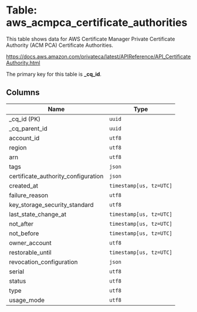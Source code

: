 # Table: aws_acmpca_certificate_authorities

This table shows data for AWS Certificate Manager Private Certificate Authority (ACM PCA) Certificate Authorities.

https://docs.aws.amazon.com/privateca/latest/APIReference/API_CertificateAuthority.html

The primary key for this table is **_cq_id**.

## Columns

| Name          | Type          |
| ------------- | ------------- |
|_cq_id (PK)|`uuid`|
|_cq_parent_id|`uuid`|
|account_id|`utf8`|
|region|`utf8`|
|arn|`utf8`|
|tags|`json`|
|certificate_authority_configuration|`json`|
|created_at|`timestamp[us, tz=UTC]`|
|failure_reason|`utf8`|
|key_storage_security_standard|`utf8`|
|last_state_change_at|`timestamp[us, tz=UTC]`|
|not_after|`timestamp[us, tz=UTC]`|
|not_before|`timestamp[us, tz=UTC]`|
|owner_account|`utf8`|
|restorable_until|`timestamp[us, tz=UTC]`|
|revocation_configuration|`json`|
|serial|`utf8`|
|status|`utf8`|
|type|`utf8`|
|usage_mode|`utf8`|